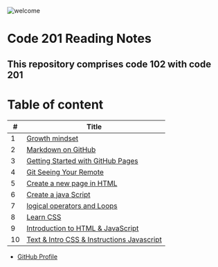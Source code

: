 ![welcome](https://media.nature.com/lw800/magazine-assets/d41586-019-00653-5/d41586-019-00653-5_16459152.jpg)

# Code 201 Reading Notes
## This repository comprises code 102 with code 201
# Table of content

#|Title
---|-----
1|[Growth mindset](102/Growth-mindset)
2|[Markdown on GitHub](102/Markdown-on-GitHub)
3|[Getting Started with GitHub Pages](102/Getting-Started-with-GitHub-Pages)
4|[Git Seeing Your Remote](102/Git-Seeing-Your-Remote)
5|[Create a new page in HTML](102/how-to-create-website)
6|[Create a java Script](102/Read04)
7|[logical operators and Loops](102/Read05)
8|[Learn CSS](102/Read06)
9|[Introduction to HTML & JavaScript](201/class-01)
10|[Text & Intro CSS & Instructions Javascript](201/class-02)



 * [GitHub Profile](https://github.com/salehradwan/) 

 


